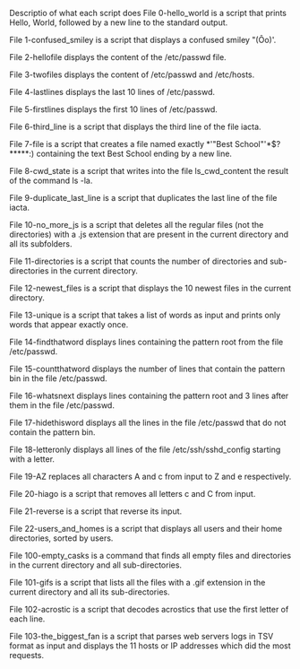 Descriptio of what each script does
File 0-hello_world is a script that prints Hello, World, followed by a new line to the standard output.

File 1-confused_smiley is a script that displays a confused smiley "(Ôo)'.

File 2-hellofile displays the content of the /etc/passwd file.

File 3-twofiles displays the content of /etc/passwd and /etc/hosts.

File 4-lastlines displays the last 10 lines of /etc/passwd.

File 5-firstlines displays the first 10 lines of /etc/passwd.

File 6-third_line is a script that displays the third line of the file iacta.

File 7-file is a script that creates a file named exactly *\'"Best School"'\*$?*****:) containing the text Best School ending by a new line.

File 8-cwd_state is a script that writes into the file ls_cwd_content the result of the command ls -la.

File 9-duplicate_last_line is a script that duplicates the last line of the file iacta.

File 10-no_more_js is a script that deletes all the regular files (not the directories) with a .js extension that are present in the current directory and all its subfolders.

File 11-directories is a script that counts the number of directories and sub-directories in the current directory.

File 12-newest_files is a script that displays the 10 newest files in the current directory.

File 13-unique is a script that takes a list of words as input and prints only words that appear exactly once.

File 14-findthatword displays lines containing the pattern root from the file /etc/passwd.

File 15-countthatword displays the number of lines that contain the pattern bin in the file /etc/passwd.

File 16-whatsnext displays lines containing the pattern root and 3 lines after them in the file /etc/passwd.

File 17-hidethisword displays all the lines in the file /etc/passwd that do not contain the pattern bin.

File 18-letteronly displays all lines of the file /etc/ssh/sshd_config starting with a letter.

File 19-AZ replaces all characters A and c from input to Z and e respectively.

File 20-hiago is a script that removes all letters c and C from input.

File 21-reverse is a script that reverse its input.

File 22-users_and_homes is a script that displays all users and their home directories, sorted by users.

File 100-empty_casks is a command that finds all empty files and directories in the current directory and all sub-directories.

File 101-gifs is a script that lists all the files with a .gif extension in the current directory and all its sub-directories.

File 102-acrostic is a script that decodes acrostics that use the first letter of each line.

File 103-the_biggest_fan is a script that parses web servers logs in TSV format as input and displays the 11 hosts or IP addresses which did the most requests.
